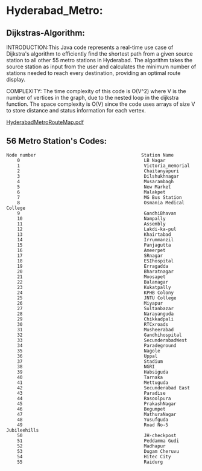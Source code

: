 # Hyderabad_Metro:
## Dijkstras-Algorithm:
INTRODUCTION:This Java code represents a real-time use case of Dijkstra's algorithm to efficiently find the shortest path from a given source station to all other 55 metro stations in Hyderabad. The algorithm takes the source station as input from the user and calculates the minimum number of stations needed to reach every destination, providing an optimal route display.

COMPLEXITY: The time complexity of this code is O(V^2) where V is the number of vertices in the graph, due to the nested loop in the dijkstra function. The space complexity is O(V) since the code uses arrays of size V to store distance and status information for each vertex.

[HyderabadMetroRouteMap.pdf](https://github.com/NarendraKumarMadireddy/Hyderabad_Metro/files/12111268/HyderabadMetroRouteMap.pdf)

## 56 Metro Station's Codes:
    Node number                                       Station Name
        0                                              LB Nagar
        1                                              Victoria_memorial
        2                                              Chaitanyapuri
        3                                              Dilshukhnagar
        4                                              Musarambagh
        5                                              New Market
        6                                              Malakpet
        7                                              MG Bus Station
        8                                              Osmania Medical College
        9                                              GandhiBhavan
        10                                             Nampally
        11                                             Assembly
        12                                             Lakdi-ka-pul
        13                                             Khairtabad
        14                                             Irrummanzil
        15                                             Panjagutta
        16                                             Ameerpet
        17                                             SRnagar
        18                                             ESIhospital
        19                                             Erragadda
        20                                             Bharatnagar
        21                                             Moosapet
        22                                             Balanagar
        23                                             Kukatpally
        24                                             KPHB Colony
        25                                             JNTU College
        26                                             Miyapur
        27                                             Sultanbazar
        28                                             Narayanguda
        29                                             Chikkadpali
        30                                             RTCxroads
        31                                             Musheerabad
        32                                             Gandhihospital
        33                                             SecunderabadWest
        34                                             Paradeground
        35                                             Nagole
        36                                             Uppal
        37                                             Stadium
        38                                             NGRI
        39                                             Habsiguda
        40                                             Tarnaka
        41                                             Mettuguda
        42                                             Secunderabad East
        43                                             Paradise
        44                                             Rasoolpura
        45                                             PrakashNagar
        46                                             Begumpet
        47                                             MathuraNagar
        48                                             Yusufguda
        49                                             Road No-5 Jubileehills
        50                                             JH-checkpost
        51                                             Peddamma Gudi
        52                                             Madhapur
        53                                             Dugam Cheruvu
        54                                             Hitec City
        55                                             Raidurg
